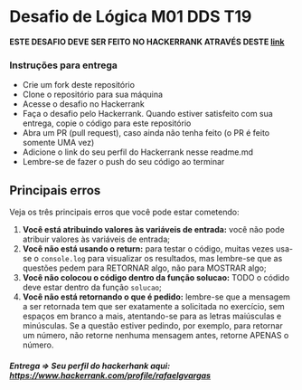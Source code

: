 # Desafio de Lógica M01 DDS T19

**ESTE DESAFIO DEVE SER FEITO NO HACKERRANK ATRAVÉS DESTE [link](https://www.hackerrank.com/desafio-de-logica-modulo-1-dds-t19)**

### Instruções para entrega

- Crie um fork deste repositório
- Clone o repositório para sua máquina
- Acesse o desafio no Hackerrank
- Faça o desafio pelo Hackerrank. Quando estiver satisfeito com sua entrega, copie o código para este repositório
- Abra um PR (pull request), caso ainda não tenha feito (o PR é feito somente UMA vez)
- Adicione o link do seu perfil do Hackerrank nesse readme.md
- Lembre-se de fazer o push do seu código ao terminar

## Principais erros

Veja os três principais erros que você pode estar cometendo:

1. **Você está atribuindo valores às variáveis de entrada:** você não pode atribuir valores às variáveis de entrada;
2. **Você não está usando o return:** para testar o código, muitas vezes usa-se o `console.log` para visualizar os resultados, mas lembre-se que as questões pedem para RETORNAR algo, não para MOSTRAR algo;
3. **Você não colocou o código dentro da função solucao:** TODO o códido deve estar dentro da função `solucao`;
4. **Você não está retornando o que é pedido:** lembre-se que a mensagem a ser retornada tem que ser exatamente a solicitada no exercício, sem espaços em branco a mais, atentando-se para as letras maiúsculas e minúsculas. Se a questão estiver pedindo, por exemplo, para retornar um número, não retorne nenhuma mensagem antes, retorne APENAS o número.

##### Entrega => Seu perfil do hackerhank aqui: https://www.hackerrank.com/profile/rafaelgvargas
